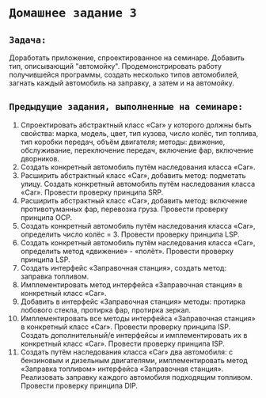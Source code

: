 # `Домашнее задание 3`

## `Задача:`
Доработать приложение, спроектированное на семинаре. Добавить тип, описывающий "автомойку".
Продемонстрировать работу получившейся программы, создать несколько типов автомобилей, загнать каждый автомобиль на заправку, а затем и на автомойку.  

## `Предыдущие задания, выполненные на семинаре:`
1. Спроектировать абстрактный класс «Car» у которого должны быть свойства: марка, модель, цвет, тип кузова, число колёс, тип топлива, тип коробки передач, объём двигателя; методы: движение, обслуживание, переключение передач, включение фар, включение дворников.  
2. Создать конкретный автомобиль путём наследования класса «Car».  
3. Расширить абстрактный класс «Car», добавить метод: подметать улицу. Создать конкретный автомобиль путём наследования класса «Car». Провести проверку принципа SRP.  
4. Расширить абстрактный класс «Car», добавить метод: включение противотуманных фар, перевозка груза. Провести проверку принципа OCP.  
5. Создать конкретный автомобиль путём наследования класса «Car», определить число колёс = 3. Провести проверку принципа LSP.  
6. Создать конкретный автомобиль путём наследования класса «Car», определить метод «движение» - «полёт». Провести проверку принципа LSP.  
7. Создать интерфейс «Заправочная станция», создать метод: заправка топливом.  
8. Имплементировать метод интерфейса «Заправочная станция» в конкретный класс «Car».  
9. Добавить в интерфейс «Заправочная станция» методы: протирка лобового стекла, протирка фар, протирка зеркал.  
10. Имплементировать все методы интерфейса «Заправочная станция» в конкретный класс «Car». Провести проверку принципа ISP. Создать дополнительный/е интерфейсы и имплементировать их в конкретный класс «Car». Провести проверку принципа ISP.  
11. Создать путём наследования класса «Car» два автомобиля: с бензиновым и дизельным двигателями, имплементировать метод «Заправка топливом» интерфейса «Заправочная станция». Реализовать заправку каждого автомобиля подходящим топливом. Провести проверку принципа DIP.  

